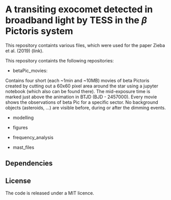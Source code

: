 # A transiting exocomet detected in broadband light by TESS in the $\beta$ Pictoris system

This repository containts various files, which were used for the paper Zieba et al. (2019) (link).

This repository containts the following repositories:

- betaPic_movies:

Contains four short (each ~1min and ~10MB) movies of beta Pictoris created by cutting out a 60x60 pixel area around the star using a jupyter notebook (which also can be found there). The mid-exposure time is marked just above the animation in BTJD (BJD - 2457000). Every movie shows the observations of beta Pic for a specific sector. No background objects (asteroids, ...) are visible before, during or after the dimming events. 


- modelling

- figures

- frequency_analysis

- mast_files


## Dependencies



## License

The code is released under a MIT licence.


